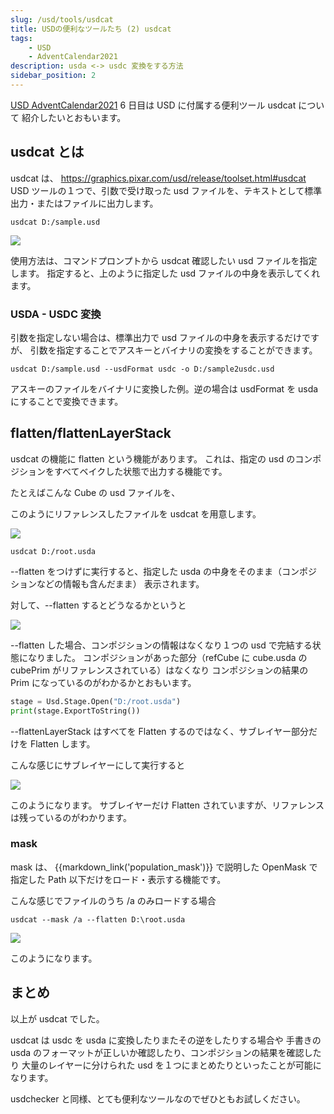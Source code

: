 ```yaml
---
slug: /usd/tools/usdcat
title: USDの便利なツールたち (2) usdcat
tags:
    - USD
    - AdventCalendar2021
description: usda <-> usdc 変換をする方法
sidebar_position: 2
---
```


[USD AdventCalendar2021](https://qiita.com/advent-calendar/2021/usd) 6 日目は USD に付属する便利ツール usdcat について
紹介したいとおもいます。

## usdcat とは

usdcat は、
https://graphics.pixar.com/usd/release/toolset.html#usdcat
USD ツールの１つで、引数で受け取った usd ファイルを、テキストとして標準出力・またはファイルに出力します。

```
usdcat D:/sample.usd
```

![](https://gyazo.com/40fb6fb0b1aec7a89d60dceee2d3bc56.png)

使用方法は、コマンドプロンプトから usdcat 確認したい usd ファイルを指定します。
指定すると、上のように指定した usd ファイルの中身を表示してくれます。

### USDA - USDC 変換

引数を指定しない場合は、標準出力で usd ファイルの中身を表示するだけですが、
引数を指定することでアスキーとバイナリの変換をすることができます。

```
usdcat D:/sample.usd --usdFormat usdc -o D:/sample2usdc.usd
```

アスキーのファイルをバイナリに変換した例。逆の場合は usdFormat を usda にすることで変換できます。

## flatten/flattenLayerStack

usdcat の機能に flatten という機能があります。
これは、指定の usd のコンポジションをすべてベイクした状態で出力する機能です。

<Gist id="8601a03b53c0293879b56c396ea8ce09" file="cube.usda" />

たとえばこんな Cube の usd ファイルを、

<Gist id="9b0587728f5729d2b740f502e4271f1d" file="root.usda" />

このようにリファレンスしたファイルを usdcat を用意します。

![](https://gyazo.com/2f51800dadeffaeb17da29eb21ccc97f.png)

```
usdcat D:/root.usda
```

--flatten をつけずに実行すると、指定した usda の中身をそのまま（コンポジションなどの情報も含んだまま）
表示されます。

対して、--flatten するとどうなるかというと

![](https://gyazo.com/2c8e77ad215eee73215dacfcfc72783c.png)

--flatten した場合、コンポジションの情報はなくなり１つの usd で完結する状態になりました。
コンポジションがあった部分（refCube に cube.usda の cubePrim がリファレンスされている）はなくなり
コンポジションの結果の Prim になっているのがわかるかとおもいます。

```python
stage = Usd.Stage.Open("D:/root.usda")
print(stage.ExportToString())
```

<Gist id="58bba26aa3bc46ba85f3668d2f6250e6" file="subLayer.usda" />

--flattenLayerStack はすべてを Flatten するのではなく、サブレイヤー部分だけを Flatten します。

<Gist id="e2442096f1e6201a1d7bb5423e41ff0a" file="root.usda" />

こんな感じにサブレイヤーにして実行すると

![](https://gyazo.com/57a176cc72c22841559fd01306b8f08c.png)

このようになります。
サブレイヤーだけ Flatten されていますが、リファレンスは残っているのがわかります。

### mask

mask は、 {{markdown_link('population_mask')}} で説明した OpenMask で指定した Path 以下だけをロード・表示する機能です。

<Gist id="8bad7d6f561150fc1ee197be85d11c85" file="root.usda" />

こんな感じでファイルのうち /a のみロードする場合

```
usdcat --mask /a --flatten D:\root.usda
```

![](https://gyazo.com/d324e3a1a9b4a1e2654e5fb8627b4034.png)

このようになります。

## まとめ

以上が usdcat でした。

usdcat は usdc を usda に変換したりまたその逆をしたりする場合や
手書きの usda のフォーマットが正しいか確認したり、コンポジションの結果を確認したり
大量のレイヤーに分けられた usd を１つにまとめたりといったことが可能になります。

usdchecker と同様、とても便利なツールなのでぜひともお試しください。
